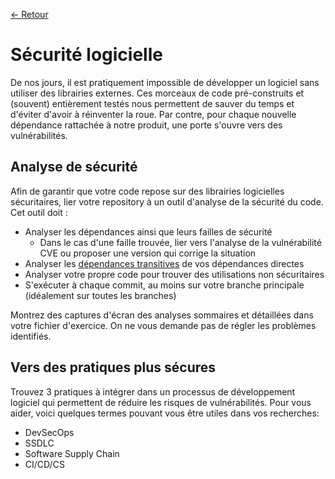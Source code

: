 [← Retour](../README.md)

# Sécurité logicielle

De nos jours, il est pratiquement impossible de développer un logiciel sans utiliser des librairies externes. Ces morceaux de code pré-construits et (souvent) entièrement testés nous permettent de sauver du temps et d'éviter d'avoir à réinventer la roue. Par contre, pour chaque nouvelle dépendance rattachée à notre produit, une porte s'ouvre vers des vulnérabilités.

## Analyse de sécurité

Afin de garantir que votre code repose sur des librairies logicielles sécuritaires, lier votre repository à un outil d'analyse de la sécurité du code. Cet outil doit :

- Analyser les dépendances ainsi que leurs failles de sécurité
  - Dans le cas d'une faille trouvée, lier vers l'analyse de la vulnérabilité CVE ou proposer une version qui corrige la situation
- Analyser les [dépendances transitives](https://semgrep.dev/blog/2023/transitive-supply-chain-vulnerabilities) de vos dépendances directes
- Analyser votre propre code pour trouver des utilisations non sécuritaires
- S'exécuter à chaque commit, au moins sur votre branche principale (idéalement sur toutes les branches)

Montrez des captures d'écran des analyses sommaires et détaillées dans votre fichier d'exercice. On ne vous demande pas de régler les problèmes identifiés.

## Vers des pratiques plus sécures

Trouvez 3 pratiques à intégrer dans un processus de développement logiciel qui permettent de réduire les risques de vulnérabilités. Pour vous aider, voici quelques termes pouvant vous être utiles dans vos recherches:

- DevSecOps
- SSDLC
- Software Supply Chain
- CI/CD/CS
